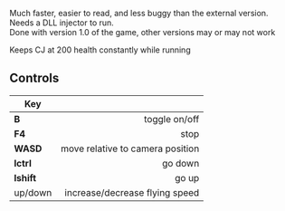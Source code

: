 Much faster, easier to read, and less buggy than the external version.  
Needs a DLL injector to run.  
Done with version 1.0 of the game, other versions may or may not work  

Keeps CJ at 200 health constantly while running
## Controls
| Key            |           | 
| ------------- |-------------:|
|   **B**  |     toggle on/off  |
|**F4**   |   stop  |
|**WASD** |   move relative to camera position  |
|**lctrl**  | go down  |
|**lshift** | go up  |
|up/down |increase/decrease flying speed |
